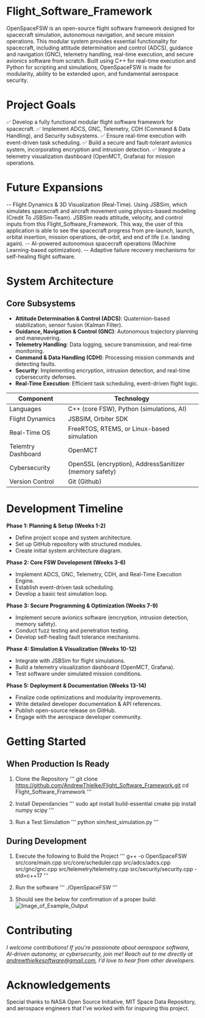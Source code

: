 # Flight_Software_Framework

OpenSpaceFSW is an open-source flight software framework designed for spacecraft simulation, autonomous navigation, and secure mission operations. This modular system provides essential functionality for spacecraft, including attitude determination and control (ADCS), guidance and navigation (GNC), telemetry handling, real-time execution, and secure avionics software from scratch. Built using C++ for real-time execution and Python for scripting and simulations, OpenSpaceFSW is made for modularity, ability to be extended upon, and fundamental aerospace security.

# Project Goals

✅ Develop a fully functional modular flight software framework for spacecraft.
✅ Implement ADCS, GNC, Telemetry, CDH (Command & Data Handling), and Security subsystems.
✅ Ensure real-time execution with event-driven task scheduling.
✅ Build a secure and fault-tolerant avionics system, incorporating encryption and intrusion detection.
✅ Integrate a telemetry visualization dashboard (OpenMCT, Grafana) for mission operations.

# Future Expansions

-- Flight Dynamics & 3D Visualization (Real-Time). Using JSBSim, which simulates spacecraft and aircraft movement using physics-based modeling (Credit To JSBSim-Team). JSBSim reads attitude, velocity, and control inputs from this Flight_Software_Framework. This way, the user of this application is able to see the spacecraft progress from pre-launch, launch, orbital insertion, mission operations, de-orbit, and end of life (i.e. landing again).
-- AI-powered autonomous spacecraft operations (Machine Learning-based optimization).
-- Adaptive failure recovery mechanisms for self-healing flight software.

# System Architecture

## Core Subsystems

* **Attitude Determination & Control (ADCS)**: Quaternion-based stabilization, sensor fusion (Kalman Filter).
* **Guidance, Navigation & Control (GNC)**: Autonomous trajectory planning and maneuvering.
* **Telemetry Handling**: Data logging, secure transmission, and real-time monitoring.
* **Command & Data Handling (CDH)**: Processing mission commands and detecting faults.
* **Security**: Implementing encryption, intrusion detection, and real-time cybersecurity defenses.
* **Real-Time Execution**: Efficient task scheduling, event-driven flight logic.

| Component  | Technology
| -----------|-----------
| Languages     | C++ (core FSW), Python (simulations, AI)
| Flight Dynamics    | JSBSIM, Orbiter SDK
| Real-Time OS | FreeRTOS, RTEMS, or Linux-based simulation
| Telemtry Dashboard | OpenMCT
| Cybersecurity | OpenSSL (encryption), AddressSanitizer (memory safety)
| Version Control | Git (Github)

# Development Timeline

**Phase 1: Planning & Setup (Weeks 1-2)**

* Define project scope and system architecture.
* Set up GitHub repository with structured modules.
* Create initial system architecture diagram.

**Phase 2: Core FSW Development (Weeks 3-6)**

* Implement ADCS, GNC, Telemetry, CDH, and Real-Time Execution Engine.
* Establish event-driven task scheduling.
* Develop a basic test simulation loop.

**Phase 3: Secure Programming & Optimization (Weeks 7-9)**

* Implement secure avionics software (encryption, intrusion detection, memory safety).
* Conduct fuzz testing and penetration testing.
* Develop self-healing fault tolerance mechanisms.

**Phase 4: Simulation & Visualization (Weeks 10-12)**

* Integrate with JSBSim for flight simulations.
* Build a telemetry visualization dashboard (OpenMCT, Grafana).
* Test software under simulated mission conditions.

**Phase 5: Deployment & Documentation (Weeks 13-14)**

* Finalize code optimizations and modularity improvements.
* Write detailed developer documentation & API references.
* Publish open-source release on GitHub.
* Engage with the aerospace developer community.

# Getting Started

## When Production Is Ready

1. Clone the Repository
'''
    git clone <https://github.com/AndrewThielke/Flight_Software_Framework.git>
    cd Flight_Software_Framework
'''

2. Install Dependancies
'''
    sudo apt install build-essential cmake
    pip install numpy scipy
'''

3. Run a Test Simulation
'''
    python sim/test_simulation.py
'''

## During Development

1. Execute the following to Build the Project
'''
    g++ -o OpenSpaceFSW src/core/main.cpp src/core/scheduler.cpp src/adcs/adcs.cpp src/gnc/gnc.cpp src/telemetry/telemetry.cpp src/security/security.cpp -std=c++17
'''

2. Run the software
'''
    ./OpenSpaceFSW
'''

3. Should see the below for confirmation of a proper build:
![Image_of_Example_Output](docs/project_images/first_output_example.jpg)

# Contributing

*I welcome contributions! If you're passionate about aerospace software, AI-driven autonomy, or cybersecurity, join me! Reach out to me directly at <andrewthielkesoftware@gmail.com>, I'd love to hear from other developers.*

# Acknowledgements

Special thanks to NASA Open Source Initiative, MIT Space Data Repository, and aerospace engineers that I've worked with for inspuring this project.
